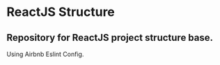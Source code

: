 <h1>ReactJS Structure</h1>
<h2>Repository for ReactJS project structure base.</h2>
<p>Using Airbnb Eslint Config.</p>
